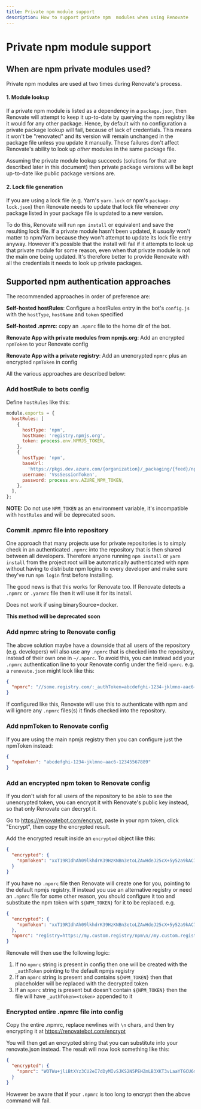 ```yaml
---
title: Private npm module support
description: How to support private npm  modules when using Renovate
---
```


# Private npm module support

## When are npm private modules used?

Private npm modules are used at two times during Renovate's process.

#### 1. Module lookup

If a private npm module is listed as a dependency in a `package.json`, then Renovate will attempt to keep it up-to-date by querying the npm registry like it would for any other package.
Hence, by default with no configuration a private package lookup will fail, because of lack of credentials.
This means it won't be "renovated" and its version will remain unchanged in the package file unless you update it manually.
These failures don't affect Renovate's ability to look up _other_ modules in the same package file.

Assuming the private module lookup succeeds (solutions for that are described later in this document) then private package versions will be kept up-to-date like public package versions are.

#### 2. Lock file generation

If you are using a lock file (e.g. Yarn's `yarn.lock` or npm's `package-lock.json`) then Renovate needs to update that lock file whenever _any_ package listed in your package file is updated to a new version.

To do this, Renovate will run `npm install` or equivalent and save the resulting lock file.
If a private module hasn't been updated, it _usually_ won't matter to npm/Yarn because they won't attempt to update its lock file entry anyway.
However it's possible that the install will fail if it attempts to look up that private module for some reason, even when that private module is not the main one being updated.
It's therefore better to provide Renovate with all the credentials it needs to look up private packages.

## Supported npm authentication approaches

The recommended approaches in order of preference are:

**Self-hosted hostRules**: Configure a hostRules entry in the bot's `config.js` with the `hostType`, `hostName` and `token` specified

**Self-hosted .npmrc**: copy an `.npmrc` file to the home dir of the bot.

**Renovate App with private modules from npmjs.org**: Add an encrypted `npmToken` to your Renovate config

**Renovate App with a private registry**: Add an unencrypted `npmrc` plus an encrypted `npmToken` in config

All the various approaches are described below:

### Add hostRule to bots config

Define `hostRules` like this:

```js
module.exports = {
  hostRules: [
    {
      hostType: 'npm',
      hostName: 'registry.npmjs.org',
      token: process.env.NPMJS_TOKEN,
    },
    {
      hostType: 'npm',
      baseUrl:
        'https://pkgs.dev.azure.com/{organization}/_packaging/{feed}/npm/registry/',
      username: 'VssSessionToken',
      password: process.env.AZURE_NPM_TOKEN,
    },
  ],
};
```

**NOTE:** Do not use `NPM_TOKEN` as an environment variable, it's incompatible with `hostRules` and will be deprecated soon.

### Commit .npmrc file into repository

One approach that many projects use for private repositories is to simply check in an authenticated `.npmrc` into the repository that is then shared between all developers.
Therefore anyone running `npm install` or `yarn install` from the project root will be automatically authenticated with npm without having to distribute npm logins to every developer and make sure they've run `npm login` first before installing.

The good news is that this works for Renovate too.
If Renovate detects a `.npmrc` or `.yarnrc` file then it will use it for its install.

Does not work if using binarySource=docker.

**This method will be deprecated soon**

### Add npmrc string to Renovate config

The above solution maybe have a downside that all users of the repository (e.g. developers) will also use any `.npmrc` that is checked into the repository, instead of their own one in `~/.npmrc`.
To avoid this, you can instead add your `.npmrc` authentication line to your Renovate config under the field `npmrc`. e.g. a `renovate.json` might look like this:

```json
{
  "npmrc": "//some.registry.com/:_authToken=abcdefghi-1234-jklmno-aac6-12345567889"
}
```

If configured like this, Renovate will use this to authenticate with npm and will ignore any `.npmrc` files(s) it finds checked into the repository.

### Add npmToken to Renovate config

If you are using the main npmjs registry then you can configure just the npmToken instead:

```json
{
  "npmToken": "abcdefghi-1234-jklmno-aac6-12345567889"
}
```

### Add an encrypted npm token to Renovate config

If you don't wish for all users of the repository to be able to see the unencrypted token, you can encrypt it with Renovate's public key instead, so that only Renovate can decrypt it.

Go to https://renovatebot.com/encrypt, paste in your npm token, click "Encrypt", then copy the encrypted result.

Add the encrypted result inside an `encrypted` object like this:

```json
{
  "encrypted": {
    "npmToken": "xxT19RIdhAh09lkhdrK39HzKNBn3etoLZAwHdeJ25cX+5y52a9kAC7flXmdw5JrkciN08aQuRNqDaKxp53IVptB5AYOnQPrt8MCT+x0zHgp4A1zv1QOV84I6uugdWpFSjPUkmLGMgULudEZJMlY/dAn/IVwf/IImqwazY8eHyJAA4vyUqKkL9SXzHjvS+OBonQ/9/AHYYKmDJwT8vLSRCKrXxJCdUfH7ZnikZbFqjnURJ9nGUHP44rlYJ7PFl05RZ+X5WuZG/A27S5LuBvguyQGcw8A2AZilHSDta9S/4eG6kb22jX87jXTrT6orUkxh2WHI/xvNUEout0gxwWMDkA=="
  }
}
```

If you have no `.npmrc` file then Renovate will create one for you, pointing to the default npmjs registry.
If instead you use an alternative registry or need an `.npmrc` file for some other reason, you should configure it too and substitute the npm token with `${NPM_TOKEN}` for it to be replaced. e.g.

```json
{
  "encrypted": {
    "npmToken": "xxT19RIdhAh09lkhdrK39HzKNBn3etoLZAwHdeJ25cX+5y52a9kAC7flXmdw5JrkciN08aQuRNqDaKxp53IVptB5AYOnQPrt8MCT+x0zHgp4A1zv1QOV84I6uugdWpFSjPUkmLGMgULudEZJMlY/dAn/IVwf/IImqwazY8eHyJAA4vyUqKkL9SXzHjvS+OBonQ/9/AHYYKmDJwT8vLSRCKrXxJCdUfH7ZnikZbFqjnURJ9nGUHP44rlYJ7PFl05RZ+X5WuZG/A27S5LuBvguyQGcw8A2AZilHSDta9S/4eG6kb22jX87jXTrT6orUkxh2WHI/xvNUEout0gxwWMDkA=="
  },
  "npmrc": "registry=https://my.custom.registry/npm\n//my.custom.registry/npm:_authToken=${NPM_TOKEN}"
}
```

Renovate will then use the following logic:

1.  If no `npmrc` string is present in config then one will be created with the `_authToken` pointing to the default npmjs registry
2.  If an `npmrc` string is present and contains `${NPM_TOKEN}` then that placeholder will be replaced with the decrypted token
3.  If an `npmrc` string is present but doesn't contain `${NPM_TOKEN}` then the file will have `_authToken=<token>` appended to it

### Encrypted entire .npmrc file into config

Copy the entire .npmrc, replace newlines with `\n` chars, and then try encrypting it at https://renovatebot.com/encrypt

You will then get an encrypted string that you can substitute into your renovate.json instead.
The result will now look something like this:

```json
{
  "encrypted": {
    "npmrc": "WOTWu+jliBtXYz3CU2eI7dDyMIvSJKS2N5PEHZmLB3XKT3vLaaYTGCU6m92Q9FgdaM/q2wLYun2JrTP4GPaW8eGZ3iiG1cm7lgOR5xPnkCzz0DUmSf6Cc/6geeVeSFdJ0zqlEAhdNMyJ4pUW6iQxC3WJKgM/ADvFtme077Acvc0fhCXv0XvbNSbtUwHF/gD6OJ0r2qlIzUMGJk/eI254xo5SwWVctc1iZS9LW+L0/CKjqhWh4SbyglP3lKE5shg3q7mzWDZepa/nJmAnNmXdoVO2aPPeQCG3BKqCtCfvLUUU/0LvnJ2SbQ1obyzL7vhh2OF/VsATS5cxbHvoX/hxWQ=="
  }
}
```

However be aware that if your `.npmrc` is too long to encrypt then the above command will fail.
